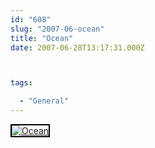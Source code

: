 ```yaml
---
id: "608"
slug: "2007-06-ocean"
title: "Ocean"
date: 2007-06-28T13:17:31.000Z



tags:

  - "General"
---
```

<div class="sqs-html-content">
  <div style="float: left; margin-right: 10px; margin-bottom: 10px;"> <a href="http://www.flickr.com/photos/mclazarus/650806666/" title="Ocean"><img src="http://farm2.static.flickr.com/1188/650806666_53cf70e9cf_m.jpg" alt="Ocean" style="border: solid 2px #000000;" /></a>
</div>
<p><br clear="all" /></p>
</div>
